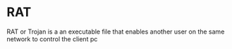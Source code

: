 # RAT
RAT or Trojan is a an executable file that enables another user on the same network to control the client pc

